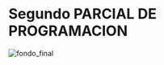 # Segundo PARCIAL DE PROGRAMACION

![fondo_final](https://github.com/matiastaoskn/parcial-dos_programacion/assets/93952537/42245108-d46a-4aaa-bb71-866db42ef8ee)
